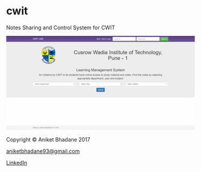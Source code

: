 # cwit
Notes Sharing and Control System for CWIT

![Demo gif](/demo.gif?raw=true "Demo GIF")

Copyright © Aniket Bhadane 2017

aniketbhadane93@gmail.com

[LinkedIn](https://in.linkedin.com/in/aniketbhadane)
